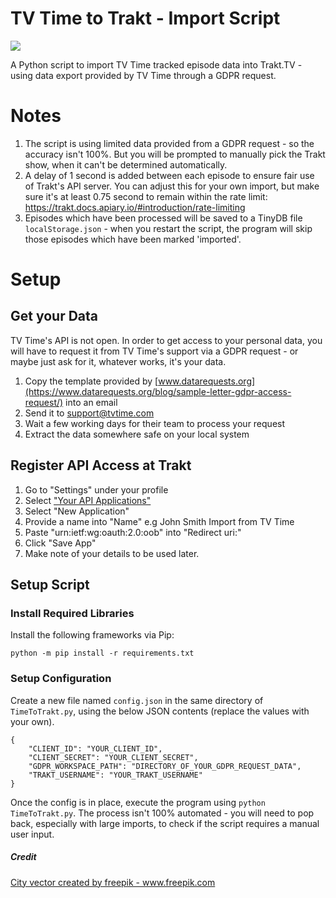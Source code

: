 # TV Time to Trakt - Import Script

![](https://loch.digital/image_for_external_apps/4342799-01.png)

A Python script to import TV Time tracked episode data into Trakt.TV - using data export provided by TV Time through a GDPR request.

# Notes

1. The script is using limited data provided from a GDPR request - so the accuracy isn't 100%. But you will be prompted to manually pick the Trakt show, when it can't be determined automatically.
2. A delay of 1 second is added between each episode to ensure fair use of Trakt's API server. You can adjust this for your own import, but make sure it's at least 0.75 second to remain within the rate limit: https://trakt.docs.apiary.io/#introduction/rate-limiting
3. Episodes which have been processed will be saved to a TinyDB file `localStorage.json` - when you restart the script, the program will skip those episodes which have been marked 'imported'.

# Setup

## Get your Data

TV Time's API is not open. In order to get access to your personal data, you will have to request it from TV Time's support via a GDPR request - or maybe just ask for it, whatever works, it's your data.

1. Copy the template provided by [www.datarequests.org](https://www.datarequests.org/blog/sample-letter-gdpr-access-request/) into an email
2. Send it to support@tvtime.com
3. Wait a few working days for their team to process your request
4. Extract the data somewhere safe on your local system

## Register API Access at Trakt

1. Go to "Settings" under your profile
2. Select ["Your API Applications"](https://trakt.tv/oauth/applications)
3. Select "New Application"
4. Provide a name into "Name" e.g John Smith Import from TV Time
5. Paste "urn:ietf:wg:oauth:2.0:oob" into "Redirect uri:"
6. Click "Save App"
7. Make note of your details to be used later.

## Setup Script

### Install Required Libraries

Install the following frameworks via Pip:

```
python -m pip install -r requirements.txt
```

### Setup Configuration

Create a new file named `config.json` in the same directory of `TimeToTrakt.py`, using the below JSON contents (replace the values with your own).

```
{
    "CLIENT_ID": "YOUR_CLIENT_ID",
    "CLIENT_SECRET": "YOUR_CLIENT_SECRET",
    "GDPR_WORKSPACE_PATH": "DIRECTORY_OF_YOUR_GDPR_REQUEST_DATA",
    "TRAKT_USERNAME": "YOUR_TRAKT_USERNAME"
}
```

Once the config is in place, execute the program using `python TimeToTrakt.py`. The process isn't 100% automated - you will need to pop back, especially with large imports, to check if the script requires a manual user input.

##### Credit

<a href='https://www.freepik.com/vectors/city'>City vector created by freepik - www.freepik.com</a>
